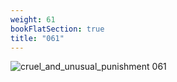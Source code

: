 ```yaml
---
weight: 61
bookFlatSection: true
title: "061"
---
```


![cruel_and_unusual_punishment 061 ](../../jpg/cup_061.jpg)


